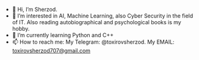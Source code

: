 - 👋 Hi, I’m Sherzod. 
- 👀 I’m interested in AI, Machine Learning, also Cyber Security in the field of IT. Also reading autobiographical and psychological books is my hobby.
- 🌱 I’m currently learning Python and C++
- 📫 How to reach me:  My Telegram: @toxirovsherzod.  My EMAIL: toxirovsherzod707@gmail.com


